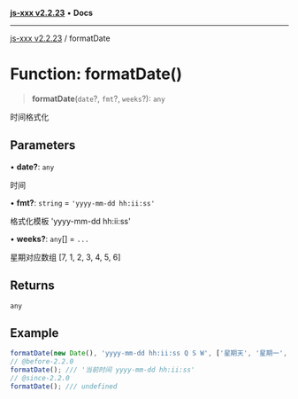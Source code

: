 [**js-xxx v2.2.23**](../README.md) • **Docs**

***

[js-xxx v2.2.23](../README.md) / formatDate

# Function: formatDate()

> **formatDate**(`date`?, `fmt`?, `weeks`?): `any`

时间格式化

## Parameters

• **date?**: `any`

时间

• **fmt?**: `string` = `'yyyy-mm-dd hh:ii:ss'`

格式化模板 'yyyy-mm-dd hh:ii:ss'

• **weeks?**: `any`[] = `...`

星期对应数组 [7, 1, 2, 3, 4, 5, 6]

## Returns

`any`

## Example

```ts
formatDate(new Date(), 'yyyy-mm-dd hh:ii:ss Q S W', ['星期天', '星期一', '星期二', '星期三', '星期四', '星期五', '星期六']); /// '2022-04-26 11:33:53 2 123 星期二'
// @before-2.2.0
formatDate(); /// '当前时间 yyyy-mm-dd hh:ii:ss'
// @since-2.2.0
formatDate(); /// undefined
```
